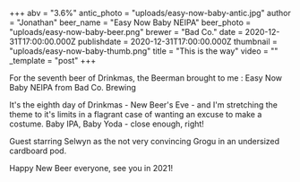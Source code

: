 +++
abv = "3.6%"
antic_photo = "uploads/easy-now-baby-antic.jpg"
author = "Jonathan"
beer_name = "Easy Now Baby NEIPA"
beer_photo = "uploads/easy-now-baby-beer.png"
brewer = "Bad Co."
date = 2020-12-31T17:00:00.000Z
publishdate = 2020-12-31T17:00:00.000Z
thumbnail = "uploads/easy-now-baby-thumb.png"
title = "This is the way"
video = ""
_template = "post"
+++

For the seventh beer of Drinkmas, the Beerman brought to me : Easy Now Baby NEIPA from Bad Co. Brewing

It's the eighth day of Drinkmas - New Beer's Eve - and I'm stretching the theme to it's limits in a flagrant case of wanting an excuse to make a costume. Baby IPA, Baby Yoda - close enough, right!

Guest starring Selwyn as the not very convincing Grogu in an undersized cardboard pod.

Happy New Beer everyone, see you in 2021!

